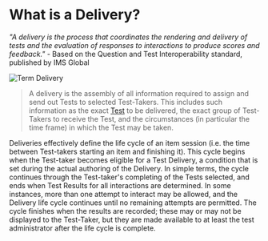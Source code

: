 <!--
created_at: 2016-12-15
authors:         
    - "Catherine Pease"
--> 

# What is a Delivery?


*"A delivery is the process that coordinates the rendering and delivery of tests and the evaluation of responses to interactions to produce scores and feedback."* - Based on the Question and Test Interoperability standard, published by IMS Global

![Term Delivery]()

>A delivery is the assembly of all information required to assign and send out Tests to selected Test-Takers. This includes such information as the exact [Test](../tests/what-is-a-test.md) to be delivered, the exact group of Test-Takers to receive the Test, and the circumstances (in particular the time frame) in which the Test may be taken.

Deliveries effectively define the life cycle of an item session (i.e. the time between Test-takers starting an item and finishing it). This cycle begins when the Test-taker becomes eligible for a Test Delivery, a condition that is set during the actual authoring of the Delivery. In simple terms, the cycle continues through the Test-taker's completing of the Tests selected, and ends when Test Results for all interactions are determined. In some instances, more than one attempt to interact may be allowed, and the Delivery life cycle continues until no remaining attempts are permitted. The cycle finishes when the results are recorded; these may or may not be displayed to the Test-Taker, but they are made available to at least the test administrator after the life cycle is complete.